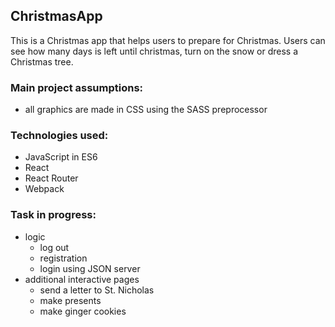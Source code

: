 ## ChristmasApp

This is a Christmas app that helps users to prepare for Christmas. Users can see how many days is left until christmas, turn on the snow or dress a Christmas tree.

### Main project assumptions:
- all graphics are made in CSS using the SASS preprocessor

### Technologies used:
- JavaScript in ES6
- React
- React Router
- Webpack
	
### Task in progress:
- logic
    - log out
    - registration
    - login using JSON server
- additional interactive pages
    - send a letter to St. Nicholas
    - make presents
    - make ginger cookies
